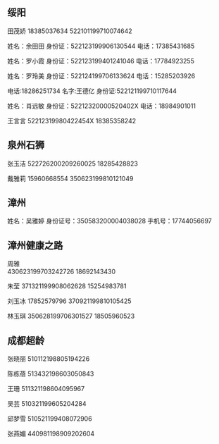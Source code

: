 ## 绥阳

田茂娇
18385037634
522101199710074642

姓名：余田田
身份证：522123199906130544
电话：17385431685

姓名：罗小霞
身份证：522123199401241046
电话：17784923255

姓名：罗玲美
身份证：522124199706133624
电话：15285203926

电话:18286251734
名字:王德亿
身份证:522121199710117644

姓名：肖远敏
身份证：52212320000520402X
电话：18984901011

王言言
52212319980422454X
18385358242

## 泉州石狮

张玉洁
522726200209260025
18285428823

戴雅莉
15960668554
350623199810121049

## 漳州

姓名：吴雅婷
身份证号：350583200004038028
手机号：17744056697

## 漳州健康之路

周雅  
430623199703242726
18692143430

朱莹
371321199908062628
15254983781

刘玉冰
17852579796
370921199810105425

林玉琪
350628199706301527
18505960523

## 成都超龄

张晓丽
510112198805194226

陈栋蓓
513432198603050843

王珊
511321198604095967

吴芸
510321199605204284

邱梦雪
510521199408072906

张燕媚
440981198909202604
